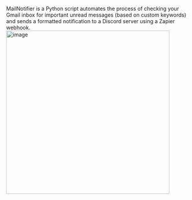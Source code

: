 MailNotifier is a Python script automates the process of checking your Gmail inbox for important unread messages (based on custom keywords) and sends a formatted notification to a Discord server using a Zapier webhook. 
<img width="439" alt="image" src="https://github.com/user-attachments/assets/3709587e-e7e5-4820-8d3e-cdbc459a2e80" />
